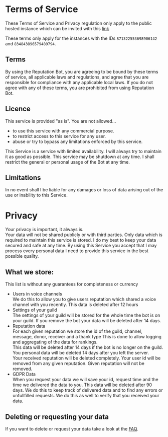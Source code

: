 # Terms of Service

These Terms of Service and Privacy regulation only apply to the public hosted instance which can be invited with this
[link](https://discord.com/api/oauth2/authorize?client_id=871322553698906142&permissions=1342532672&scope=bot%20applications.commands)

These terms only apply for the instances with the IDs `871322553698906142` and
`834843896579489794`.

## Terms

By using the Reputation Bot, you are agreeing to be bound by these terms of service, all applicable laws and 
regulations,
and
agree that you are responsible for compliance with any applicable local laws. If you do not agree with any of these
terms, you are prohibited from using Reputation Bot.

## Licence

This service is provided "as is". You are not allowed...

- to use this service with any commercial purpose.
- to restrict access to this service for any user.
- abuse or try to bypass any limitations enforced by this service.

This Service is a service with limited availability. I will always try to maintain it as good as possible. This service
may be shutdown at any time. I shall restrict the general or personal usage of the Bot at any time.

## Limitations

In no event shall I be liable for any damages or loss of data arising out of the use or inability to this Service.

# Privacy

Your privacy is important, it always is.    
Your data will not be shared publicly or with third parties. Only data which is required to maintain this service is
stored. I do my best to keep your data secured and safe at any time. By using this Service you accept that I may process
every personal data I need to provide this service in the best possible quality.

## What we store:

This list is without any guarantees for completeness or currency

- Users in voice channels  
  We do this to allow you to give users reputation which shared a voice channel with you recently.
  This data is deleted after 12 hours
- Settings of your guild  
  The settings of your guild will be stored for the whole time the bot is on your guild. If you remove the bot your data
  will be deleted after 14 days.
- Reputation data  
  For each given reputation we store the id of the guild, channel, message, donor, receiver and a thank type
  This is done to allow logging and aggregating of the data for rankings.  
  This data will be deleted after 14 days if the bot is no longer on the guild.  
  You personal data will be deleted 14 days after you left the server.  
  Your received reputation will be deleted completely. Your user id will be removed from any given reputation. Given
  reputation will not be removed.
- GDPR Data  
  When you request your data we will save your id, request time and the time we delivered the data to you. This data
  will be deleted after 90 days. We do this to keep track of delivered data and to find any errors or unfullfilled
  requests. We do this as well to verify that you received your data.

## Deleting or requesting your data 

If you want to delete or request your data take a look at the [FAQ](faq.md#how-can-i-request-my-data).
